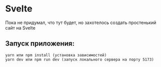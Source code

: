 # Svelte

Пока не придумал, что тут будет, но захотелось создать простенький сайт на Svelte

## Запуск приложения:

```
yarn или npm install (установка зависимостей)
yarn dev или npm run dev (запуск локального сервера на порту 5173)
```
